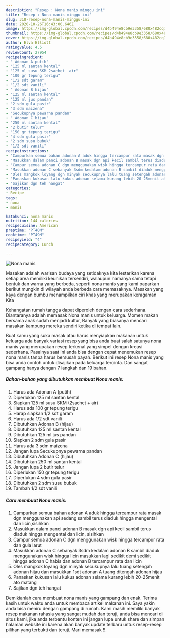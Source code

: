 ```yaml
---
description: "Resep : Nona manis minggu ini"
title: "Resep : Nona manis minggu ini"
slug: 318-resep-nona-manis-minggu-ini
date: 2020-10-26T16:43:00.646Z
image: https://img-global.cpcdn.com/recipes/d4b494e8cb9e3358/680x482cq70/nona-manis-foto-resep-utama.jpg
thumbnail: https://img-global.cpcdn.com/recipes/d4b494e8cb9e3358/680x482cq70/nona-manis-foto-resep-utama.jpg
cover: https://img-global.cpcdn.com/recipes/d4b494e8cb9e3358/680x482cq70/nona-manis-foto-resep-utama.jpg
author: Elva Elliott
ratingvalue: 4.5
reviewcount: 27954
recipeingredient:
- " Adonan A putih"
- "125 ml santan kental"
- "125 ml susu SKM 2sachet  air"
- "100 gr tepung terigu"
- "1/2 sdt garam"
- "1/2 sdt vanili"
- " Adonan B hijau"
- "125 ml santan kental"
- "125 ml jus pandan"
- "2 sdm gula pasir"
- "3 sdm maizena"
- "Secukupnya pewarna pandan"
- " Adonan C hijau"
- "250 ml santan kental"
- "2 butir telur"
- "150 gr tepung terigu"
- "4 sdm gula pasir"
- "2 sdm susu bubuk"
- "1/2 sdt vanili"
recipeinstructions:
- "Campurkan semua bahan adonan A aduk hingga tercampur rata masak dgn menggunakan api sedang sambil terus diaduk hingga mengental dan licin,sisihkan"
- "Masukkan dalam panci adonan B masak dgn api kecil sambil terus diaduk hingga mengental dan licin, sisihkan"
- "Campur semua adonan C dgn menggunakan wisk hingga tercampur rata dan gula larut"
- "Masukkan adonan C sebanyak 3sdm kedalam adonan B sambil diaduk menggunakan wisk hingga licin masukkan lagi sedikit demi sedikit hingga adonan C habis dan adonan B tercampur rata dan licin"
- "Oles mangkok loyang dgn minyak secukupnya lalu tuang setengah adonan hijau dan masukkan 1sdt adonan A tuang ditengah adonan hijau"
- "Panaskan kukusan lalu kukus adonan selama kurang lebih 20-25menit ato matang"
- "Sajikan dgn teh hangat"
categories:
- Recipe
tags:
- nona
- manis

katakunci: nona manis 
nutrition: 144 calories
recipecuisine: American
preptime: "PT40M"
cooktime: "PT49M"
recipeyield: "4"
recipecategory: Lunch

---
```



![Nona manis](https://img-global.cpcdn.com/recipes/d4b494e8cb9e3358/680x482cq70/nona-manis-foto-resep-utama.jpg)

Masakan adalah warisan budaya yang setidaknya kita lestarikan karena setiap area memiliki keunikan tersendiri, walaupun namanya sama tetapi bentuk dan warna yang berbeda, seperti nona manis yang kami paparkan berikut mungkin di wilayah anda berbeda cara memasaknya. Masakan yang kaya dengan bumbu menampilkan ciri khas yang merupakan keragaman Kita



Kehangatan rumah tangga dapat diperoleh dengan cara sederhana. Diantaranya adalah memasak Nona manis untuk keluarga. Momen makan bersama anak sudah menjadi kultur, Banyak yang biasanya mencari masakan kampung mereka sendiri ketika di tempat lain.

Buat kamu yang suka masak atau harus menyiapkan makanan untuk keluarga ada banyak variasi resep yang bisa anda buat salah satunya nona manis yang merupakan resep terkenal yang simpel dengan kreasi sederhana. Pasalnya saat ini anda bisa dengan cepat menemukan resep nona manis tanpa harus bersusah payah.
Berikut ini resep Nona manis yang bisa anda contoh untuk disajikan pada keluarga tercinta. Dan sangat gampang hanya dengan 7 langkah dan 19 bahan.


<!--inarticleads1-->

##### Bahan-bahan yang dibutuhkan membuat Nona manis:

1. Harus ada  Adonan A (putih)
1. Diperlukan 125 ml santan kental
1. Siapkan 125 ml susu SKM (2sachet + air)
1. Harus ada 100 gr tepung terigu
1. Harap siapkan 1/2 sdt garam
1. Harus ada 1/2 sdt vanili
1. Dibutuhkan  Adonan B (hijau)
1. Dibutuhkan 125 ml santan kental
1. Dibutuhkan 125 ml jus pandan
1. Siapkan 2 sdm gula pasir
1. Harus ada 3 sdm maizena
1. Jangan lupa Secukupnya pewarna pandan
1. Dibutuhkan  Adonan C (hijau)
1. Dibutuhkan 250 ml santan kental
1. Jangan lupa 2 butir telur
1. Diperlukan 150 gr tepung terigu
1. Diperlukan 4 sdm gula pasir
1. Dibutuhkan 2 sdm susu bubuk
1. Tambah 1/2 sdt vanili




<!--inarticleads2-->

##### Cara membuat  Nona manis:

1. Campurkan semua bahan adonan A aduk hingga tercampur rata masak dgn menggunakan api sedang sambil terus diaduk hingga mengental dan licin,sisihkan
1. Masukkan dalam panci adonan B masak dgn api kecil sambil terus diaduk hingga mengental dan licin, sisihkan
1. Campur semua adonan C dgn menggunakan wisk hingga tercampur rata dan gula larut
1. Masukkan adonan C sebanyak 3sdm kedalam adonan B sambil diaduk menggunakan wisk hingga licin masukkan lagi sedikit demi sedikit hingga adonan C habis dan adonan B tercampur rata dan licin
1. Oles mangkok loyang dgn minyak secukupnya lalu tuang setengah adonan hijau dan masukkan 1sdt adonan A tuang ditengah adonan hijau
1. Panaskan kukusan lalu kukus adonan selama kurang lebih 20-25menit ato matang
1. Sajikan dgn teh hangat




Demikianlah cara membuat nona manis yang gampang dan enak. Terima kasih untuk waktu anda untuk membaca artikel makanan ini. Saya yakin anda bisa meniru dengan gampang di rumah. Kami masih memiliki banyak resep makanan rahasia yang sangat mudah dan teruji, anda bisa mencari di situs kami, jika anda terbantu konten ini jangan lupa untuk share dan simpan halaman website ini karena akan banyak update terbaru untuk resep-resep pilihan yang terbukti dan teruji. Mari memasak !!. 
